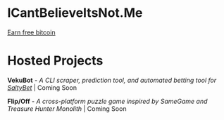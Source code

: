# ICantBelieveItsNot.Me

 <a href="http://www.freebiebitcoin.com">Earn free bitcoin</a>

# Hosted Projects

**VekuBot** - *A CLI scraper, prediction tool, and automated betting tool for [SaltyBet](https://saltybet.com)* | Coming Soon

**Flip/Off** - *A cross-platform puzzle game inspired by SameGame and Treasure Hunter Monolith* | Coming Soon
